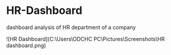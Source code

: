# HR-Dashboard
dashboard analysis of HR department of a company

![HR Dashboard](C:\Users\ODCHC PC\Pictures\Screenshots\HR dashboard.png)
